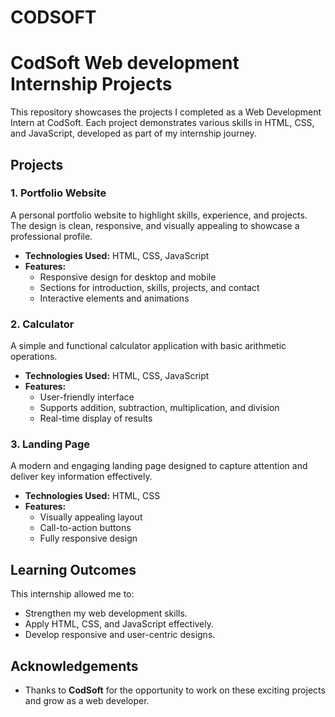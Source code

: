 # CODSOFT
# CodSoft Web development Internship Projects

This repository showcases the projects I completed as a Web Development Intern at CodSoft. Each project demonstrates various skills in HTML, CSS, and JavaScript, developed as part of my internship journey.

## Projects

### 1. Portfolio Website
A personal portfolio website to highlight skills, experience, and projects. The design is clean, responsive, and visually appealing to showcase a professional profile.

- **Technologies Used:** HTML, CSS, JavaScript
- **Features:**
  - Responsive design for desktop and mobile
  - Sections for introduction, skills, projects, and contact
  - Interactive elements and animations

### 2. Calculator
A simple and functional calculator application with basic arithmetic operations.

- **Technologies Used:** HTML, CSS, JavaScript
- **Features:**
  - User-friendly interface
  - Supports addition, subtraction, multiplication, and division
  - Real-time display of results

### 3. Landing Page
A modern and engaging landing page designed to capture attention and deliver key information effectively.

- **Technologies Used:** HTML, CSS
- **Features:**
  - Visually appealing layout
  - Call-to-action buttons
  - Fully responsive design

## Learning Outcomes
This internship allowed me to:
- Strengthen my web development skills.
- Apply HTML, CSS, and JavaScript effectively.
- Develop responsive and user-centric designs.

## Acknowledgements
- Thanks to **CodSoft** for the opportunity to work on these exciting projects and grow as a web developer.

